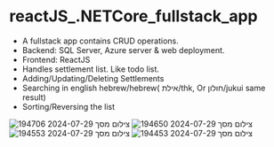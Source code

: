 # reactJS_.NETCore_fullstack_app
* A fullstack app contains CRUD operations.
*  Backend: SQL Server, Azure server &amp; web deployment.
*  Frontend: ReactJS
*  Handles settlement list. Like todo list.
* Adding/Updating/Deleting Settlements
* Searching in english hebrew/hebrew( אילת/thk, Or חולון/jukui same result)
* Sorting/Reversing the list

![צילום מסך 2024-07-29 194706](https://github.com/user-attachments/assets/45b33f2a-ba7c-4bfa-bccc-cc0498f86b5b)
![צילום מסך 2024-07-29 194650](https://github.com/user-attachments/assets/aa227ef9-b01f-4edc-a5ba-a56c92b3bfb2)
![צילום מסך 2024-07-29 194553](https://github.com/user-attachments/assets/df9f6381-d42f-4640-89f3-43f38f7675cb)
![צילום מסך 2024-07-29 194453](https://github.com/user-attachments/assets/b5805ac3-87e6-4e53-bb0e-0d5462e49fab)
